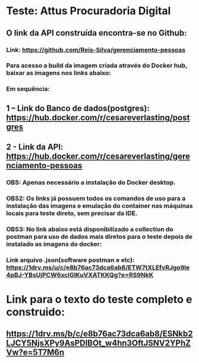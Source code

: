 # Teste: Attus Procuradoria Digital

## O link da API construída encontra-se no Github:

### Link: https://github.com/Reis-Silva/gerenciamento-pessoas

### Para acesso a build da imagem criada através do Docker hub, baixar as imagens nos links abaixo:

### Em sequência:

## 1 – Link do Banco de dados(postgres): https://hub.docker.com/r/cesareverlasting/postgres

## 2 - Link da API: https://hub.docker.com/r/cesareverlasting/gerenciamento-pessoas

### OBS: Apenas necessário a instalação do Docker desktop.

### OBS2: Os links já possuem todos os comandos de uso para a instalação das imagens e emulação do container nas máquinas locais para teste direto, sem precisar da IDE.

### OBS3: No link abaixo está disponibilizado a collection do postman para uso de dados mais diretos para o teste depois de instalado as imagens do docker:

### Link arquivo .json(software postman e etc): https://1drv.ms/u/c/e8b76ac73dca6ab8/ETW7tXLEfvRJgo9le4pBJ-YBsUjPCW6xcIGlKuVXATKKQg?e=RS9NkK 

# Link para o texto do teste completo e construido: 
## https://1drv.ms/b/c/e8b76ac73dca6ab8/ESNkb2LJCY5NjsXPy9AsPDIBOt_w4hn3OftJSNV2YPhZVw?e=5T7M6n
